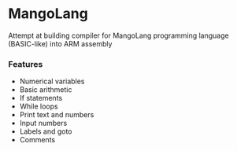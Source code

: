 # MangoLang
Attempt at building compiler for MangoLang programming language (BASIC-like) into ARM assembly
### Features
* Numerical variables
* Basic arithmetic
* If statements
* While loops
* Print text and numbers
* Input numbers
* Labels and goto
* Comments
